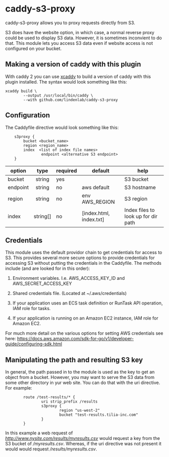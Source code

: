 # caddy-s3-proxy

caddy-s3-proxy allows you to proxy requests directly from S3.

S3 does have the website option, in which case, a normal reverse proxy could be used to display S3 data.
However, it is sometimes inconvient to do that.  This module lets you access S3 data even if website access
is not configured on your bucket.

## Making a version of caddy with this plugin

With caddy 2 you can use [xcaddy](https://github.com/caddyserver/xcaddy) to build a version of caddy
with this plugin installed.  The syntax would look something like this:
```
xcaddy build \
        --output /usr/local/bin/caddy \
        --with github.com/lindenlab/caddy-s3-proxy 
```

## Configuration
The Caddyfile directive would look something like this:
```
	s3proxy {
		bucket <bucket_name>
		region <region_name>
		index  <list of index file names>
                endpoint <alternative S3 endpoint>
	}
```

|  option   |  type  |  required | default | help |
|-----------|:------:|-----------|---------|------|
| bucket              | string   | yes |                          | S3 bucket |
| endpoint            | string   | no  |  aws default             | S3 hostname |
| region              | string   | no  |  env AWS_REGION          | S3 region |
| index               | string[] | no  |  [index.html, index.txt] | Index files to look up for dir path |

## Credentials

This module uses the default providor chain to get credentials for access to S3.  This provides several more
secure options to provide credentials for accessing S3 without putting the credentials in the Caddyfile.
The methods include (and are looked for in this order):

1) Environment variables.  I.e. AWS_ACCESS_KEY_ID and AWS_SECRET_ACCESS_KEY

2) Shared credentials file.  (Located at ~/.aws/credentials)

3) If your application uses an ECS task definition or RunTask API operation, IAM role for tasks.

4) If your application is running on an Amazon EC2 instance, IAM role for Amazon EC2.

For much more detail on the various options for setting AWS credentials see here:
https://docs.aws.amazon.com/sdk-for-go/v1/developer-guide/configuring-sdk.html

## Manipulating the path and resulting S3 key

In general, the path passed in to the module is used as the key to get an object from a bucket.  However,
you may want to serve the S3 data from some other directory in yur web site.  You can do that with the
uri directive.  For example:
```
        route /test-results/* {
                uri strip_prefix /results
                s3proxy {
                        region "us-west-2"
                        bucket "test-results.tilia-inc.com"
                }
        }
```
In this example a web request of *http://www.nysite.com/results/myresults.csv* would request a key from the S3 bucket of */myresults.csv*.
Whereas, if the uri directive was not present it would would request */results/myresults.csv*.
